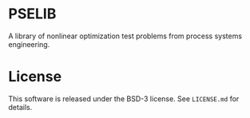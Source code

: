 # PSELIB
A library of nonlinear optimization test problems from process systems
engineering.

# License
This software is released under the BSD-3 license. See `LICENSE.md` for details.

